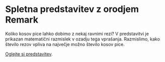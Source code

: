 # Spletna predstavitev z orodjem Remark <br/>

Koliko kosov pice lahko dobimo z nekaj ravnimi rezi? V predstavitvi je prikazan matematični razmislek v ozadju tega vprašanja. Razmislimo, kako število rezov vpliva na največje možno število kosov pice.

[Oglejte si predstavitev](https://ajdakmetic.github.io/Remark-spletna-predstavitev/razrezimo_pico.html#1).

